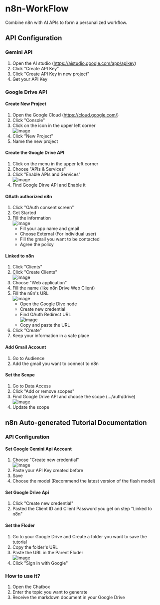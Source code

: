 # n8n-WorkFlow
Combine n8n with AI APIs to form a personalized workflow.

## API Configuration
### Gemini API
1. Open the AI studio (https://aistudio.google.com/app/apikey)
2. Click "Create API Key"
3. Click "Create API Key in new project"
4. Get your API Key

### Google Drive API
#### Create New Project
1. Open the Google Cloud (https://cloud.google.com/)
2. Click "Console"
3. Click on the icon in the upper left corner<br>![image](https://github.com/user-attachments/assets/0920c20f-fe2c-4d97-9937-e748cbf7eff8)
4. Click "New Project"
5. Name the new project

#### Create the Google Drive API
1. Click on the menu in the upper left corner
2. Choose "APIs & Services"
3. Click "Enable APIs and Services"<br>![image](https://github.com/user-attachments/assets/0c33f41d-641b-48b9-b45c-ffcac75bab30)
4. Find Google Dirve API and Enable it

#### OAuth authorized n8n
1. Click "OAuth consent screen"
2. Get Started
3. Fill the information<br>![image](https://github.com/user-attachments/assets/89634734-dad1-4cba-afcd-6597e8099d92)
   - Fill your app name and gmail
   - Choose External (For individual user)
   - Fill the gmail you want to be contacted
   - Agree the policy

 #### Linked to n8n
 1. Click "Clients"
 2. Click "Create Clients"<br>![image](https://github.com/user-attachments/assets/feecfcf7-e1a6-4ad1-827c-300ff3523c2a)
 3. Choose "Web application"
 4. Fill the name (like n8n Drive Web Client)
 5. Fill the n8n's URL <br>![image](https://github.com/user-attachments/assets/a662d045-2119-4882-a9e7-729a022c4e42)
      - Open the Google Dive node
      - Create new credential
      - Find OAuth Redirect URL<br>![image](https://github.com/user-attachments/assets/1b872ef8-61ca-4a24-92c8-a36e46c40326)
      - Copy and paste the URL
 6. Click "Create"
 7. Keep your information in a safe place

#### Add Gmail Account
 1. Go to Audience
 2. Add the gmail you want to connect to n8n

#### Set the Scope
1. Go to Data Access
2. Click "Add or remove scopes"
3. Find Google Drive API and choose the scope (.../auth/drive)<br>![image](https://github.com/user-attachments/assets/8804d77b-a342-4db0-a436-c4cdb91105c5)
4. Update the scope

## n8n Auto-generated Tutorial Documentation
### API Configuration
#### Set Google Gemini Api Account
1. Choose "Create new credential"<br>![image](https://github.com/user-attachments/assets/307c4a02-4f23-446b-a668-70e9af1af331)
2. Paste your API Key created before
3. Save
4. Choose the model (Recommend the latest version of the flash model)

#### Set Google Drive Api
1. Click "Create new credential"
2. Pasted the Client ID and Client Password you get on step "Linked to n8n"

#### Set the Floder
1. Go to your Google Drive and Create a folder you want to save the tutorial
2. Copy the folder's URL
3. Paste the URL in the Parent Floder<br>![image](https://github.com/user-attachments/assets/ce93b28a-1dcd-42c0-9a75-59c1d1da72b0)
4. Click "Sign in with Google"

### How to use it?
1. Open the Chatbox
2. Enter the topic you want to generate
3. Receive the markdown document in your Google Drive
